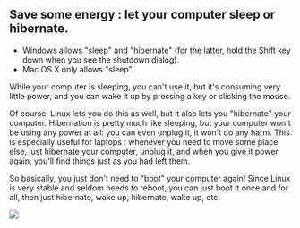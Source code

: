 <?php require("../../entete.php");?> <?php require("../../base.php");?> <?php require("../../fonctions.php");?>

<div id="corps">

<h2>Save some energy : let your computer sleep or hibernate.</h2>

<ul>
<li>Windows allows "sleep" and "hibernate" (for the latter, hold the Shift key down when you see the shutdown 
dialog).</li>
<li>Mac OS X only allows "sleep".</li>
</ul>

<p>While your computer is sleeping, you can't use it, but it's consuming 
very little power, and you can wake it up by pressing a key or clicking 
the mouse.</p>

<p>Of course, Linux lets you do this as well, but it also lets you 
"hibernate" your computer. Hibernation is pretty much like sleeping, but 
your computer won't be using any power at all: you can even unplug it, 
it won't do any harm. This is especially useful for laptops : whenever 
you need to move some place else, just hibernate your computer, unplug 
it, and when you give it power again, you'll find things just as you had 
left them.</p>

<p>So basically, you just don't need to "boot" your computer again! 
Since Linux is very stable and seldom needs to reboot, you can just boot 
it once and for all, then just hibernate, wake up, hibernate, wake up, 
etc.</p>

<img src="Images/suspend_hibernate_thumb.png" />

</div>


